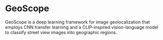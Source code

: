 # GeoScope
GeoScope is a deep learning framework for image geolocalization that employs CNN transfer learning and a CLIP-inspired vision-language model to classify street view images into geographic regions.
